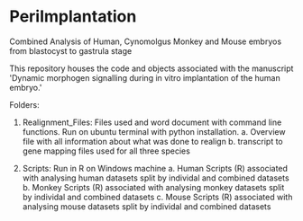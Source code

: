# PeriImplantation
Combined Analysis of Human, Cynomolgus Monkey and Mouse embryos from blastocyst to gastrula stage

This repository houses the code and objects associated with the manuscript 'Dynamic morphogen signalling during in vitro implantation of the human embryo.'

Folders:

1. Realignment_Files: Files used and word document with command line functions. Run on ubuntu terminal with python installation.
  a. Overview file with all information about what was done to realign
  b. transcript to gene mapping files used for all three species

2. Scripts: Run in R on Windows machine
  a. Human
    Scripts (R) associated with analysing human datasets split by individal and combined datasets
  b. Monkey
    Scripts (R) associated with analysing monkey datasets split by individal and combined datasets
  c. Mouse
    Scripts (R) associated with analysing mouse datasets split by individal and combined datasets
